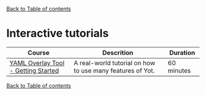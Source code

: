 [Back to Table of contents](../index.md)


# Interactive tutorials

| Course | Descrition | Duration |
| --- | --- | --- |
| [YAML Overlay Tool - Getting Started](https://katacoda.com/ahuffman/scenarios/getting-started) | A real-world tutorial on how to use many features of Yot. | 60 minutes |

[Back to Table of contents](../index.md)
